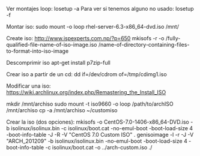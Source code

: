 Ver montajes loop:
losetup -a
Para ver si tenemos alguno no usado:
losetup -f



Montar iso:
sudo mount -o loop rhel-server-6.3-x86_64-dvd.iso /mnt/

Create iso:
http://www.ispexperts.com.np/?p=650
mkisofs -r -o /fully-qualified-file-name-of-iso-image.iso /name-of-directory-containing-files-to-format-into-iso-image 


Descomprimir iso
apt-get install p7zip-full


Crear iso a partir de un cd:
dd if=/dev/cdrom of=/tmp/cdimg1.iso


Modificar una iso:
https://wiki.archlinux.org/index.php/Remastering_the_Install_ISO

mkdir /mnt/archiso
sudo mount -t iso9660 -o loop /path/to/archISO /mnt/archiso
cp -a /mnt/archiso ~/customiso

Crear la iso (dos opciones):
mkisofs -o CentOS-7.0-1406-x86_64-DVD.iso -b isolinux/isolinux.bin -c isolinux/boot.cat -no-emul-boot -boot-load-size 4 -boot-info-table -J -R -V "CentOS 7.0 Custom ISO" .
genisoimage -l -r -J -V "ARCH_201209" -b isolinux/isolinux.bin -no-emul-boot -boot-load-size 4 -boot-info-table -c isolinux/boot.cat -o ../arch-custom.iso ./


